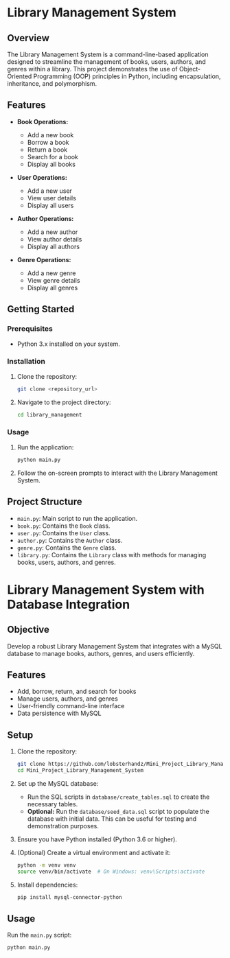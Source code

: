 # Library Management System

## Overview

The Library Management System is a command-line-based application designed to streamline the management of books, users, authors, and genres within a library. This project demonstrates the use of Object-Oriented Programming (OOP) principles in Python, including encapsulation, inheritance, and polymorphism.

## Features

- **Book Operations:**
  - Add a new book
  - Borrow a book
  - Return a book
  - Search for a book
  - Display all books

- **User Operations:**
  - Add a new user
  - View user details
  - Display all users

- **Author Operations:**
  - Add a new author
  - View author details
  - Display all authors

- **Genre Operations:**
  - Add a new genre
  - View genre details
  - Display all genres

## Getting Started

### Prerequisites

- Python 3.x installed on your system.

### Installation

1. Clone the repository:
    ```bash
    git clone <repository_url>
    ```

2. Navigate to the project directory:
    ```bash
    cd library_management
    ```

### Usage

1. Run the application:
    ```bash
    python main.py
    ```

2. Follow the on-screen prompts to interact with the Library Management System.

## Project Structure

- `main.py`: Main script to run the application.
- `book.py`: Contains the `Book` class.
- `user.py`: Contains the `User` class.
- `author.py`: Contains the `Author` class.
- `genre.py`: Contains the `Genre` class.
- `library.py`: Contains the `Library` class with methods for managing books, users, authors, and genres.

# Library Management System with Database Integration

## Objective
Develop a robust Library Management System that integrates with a MySQL database to manage books, authors, genres, and users efficiently.

## Features
- Add, borrow, return, and search for books
- Manage users, authors, and genres
- User-friendly command-line interface
- Data persistence with MySQL

## Setup
1. Clone the repository:
    ```sh
    git clone https://github.com/lobsterhandz/Mini_Project_Library_Management_System.git
    cd Mini_Project_Library_Management_System
    ```

2. Set up the MySQL database:
    - Run the SQL scripts in `database/create_tables.sql` to create the necessary tables.
    - **Optional:** Run the `database/seed_data.sql` script to populate the database with initial data. This can be useful for testing and demonstration purposes.

3. Ensure you have Python installed (Python 3.6 or higher).

4. (Optional) Create a virtual environment and activate it:
    ```sh
    python -m venv venv
    source venv/bin/activate  # On Windows: venv\Scripts\activate
    ```

5. Install dependencies:
    ```sh
    pip install mysql-connector-python
    ```

## Usage
Run the `main.py` script:
```sh
python main.py


